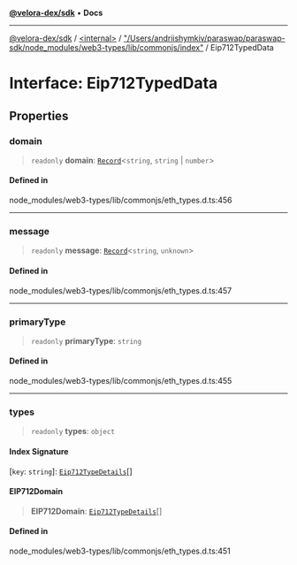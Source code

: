 [**@velora-dex/sdk**](../../../../README.md) • **Docs**

***

[@velora-dex/sdk](../../../../globals.md) / [\<internal\>](../../../README.md) / ["/Users/andriishymkiv/paraswap/paraswap-sdk/node\_modules/web3-types/lib/commonjs/index"](../README.md) / Eip712TypedData

# Interface: Eip712TypedData

## Properties

### domain

> `readonly` **domain**: [`Record`](../../../type-aliases/Record.md)\<`string`, `string` \| `number`\>

#### Defined in

node\_modules/web3-types/lib/commonjs/eth\_types.d.ts:456

***

### message

> `readonly` **message**: [`Record`](../../../type-aliases/Record.md)\<`string`, `unknown`\>

#### Defined in

node\_modules/web3-types/lib/commonjs/eth\_types.d.ts:457

***

### primaryType

> `readonly` **primaryType**: `string`

#### Defined in

node\_modules/web3-types/lib/commonjs/eth\_types.d.ts:455

***

### types

> `readonly` **types**: `object`

#### Index Signature

 \[`key`: `string`\]: [`Eip712TypeDetails`](Eip712TypeDetails.md)[]

#### EIP712Domain

> **EIP712Domain**: [`Eip712TypeDetails`](Eip712TypeDetails.md)[]

#### Defined in

node\_modules/web3-types/lib/commonjs/eth\_types.d.ts:451
